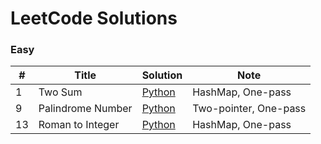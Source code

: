 # LeetCode Solutions

### Easy
| # | Title | Solution | Note |
|--|-------|----------|------|
| 1 | Two Sum | [Python](easy/001_two_sum.py) | HashMap, One-pass |
| 9 | Palindrome Number | [Python](easy/009_palindrome_number.md) | Two-pointer, One-pass |
| 13 | Roman to Integer | [Python](easy/013_roman_to_integer.md) | HashMap, One-pass |
